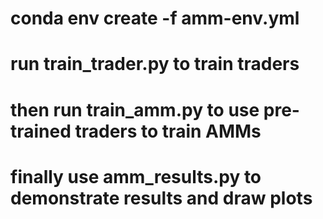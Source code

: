 # conda env create -f amm-env.yml

# run train_trader.py to train traders

# then run train_amm.py to use pre-trained traders to train AMMs

# finally use amm_results.py to demonstrate results and draw plots
